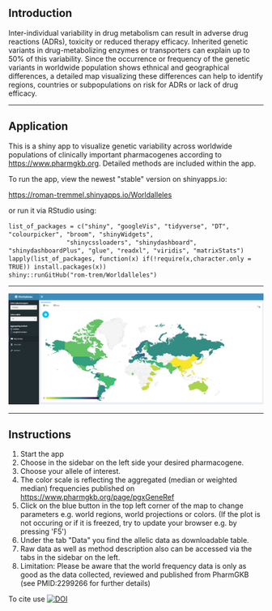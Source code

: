 <!--
  Title: Worldalleles
  Description: Shiny App to visualize genetic variability across populations.
  Author: Roman Tremmel
<meta name='keywords' content='ADME, pharmacogenes, allele, frequency, SNP, variant, starallele, pharmvar, pharmgkb'>
  -->
  
## Introduction
Inter-individual variability in drug metabolism can result in adverse drug reactions (ADRs), toxicity or reduced therapy efficacy. Inherited genetic variants in drug-metabolizing enzymes or transporters can explain up to 50% of this variability. Since the occurrence or frequency of the genetic variants in worldwide population shows ethnical and geographical differences, a detailed map visualizing these differences can help to identify regions, countries or subpopulations on risk for ADRs or lack of drug efficacy.
***


## Application
This is a shiny app to visualize genetic variability across worldwide populations of clinically important pharmacogenes according to https://www.pharmgkb.org. Detailed methods are included within the app. 

To run the app, view the newest "stable" version on shinyapps.io:

https://roman-tremmel.shinyapps.io/Worldalleles

or run it via RStudio using:

    list_of_packages = c("shiny", "googleVis", "tidyverse", "DT", "colourpicker", "broom", "shinyWidgets", 
                    "shinycssloaders", "shinydashboard", "shinydashboardPlus", "glue", "readxl", "viridis", "matrixStats")
    lapply(list_of_packages, function(x) if(!require(x,character.only = TRUE)) install.packages(x))
    shiny::runGitHub("rom-trem/Worldalleles")

***
<img src="/app_overview.PNG" />

***


## Instructions
1. Start the app
2. Choose in the sidebar on the left side your desired pharmacogene.
3. Choose your allele of interest.
4. The color scale is reflecting the aggregated (median or weighted median) frequencies published on https://www.pharmgkb.org/page/pgxGeneRef
5. Click on the blue button in the top left corner of the map to change parameters e.g. world regions, world projections or colors. (If the plot is not occuring or if it is freezed, try to update your browser e.g. by pressing 'F5') 
6. Under the tab "Data" you find the allelic data as downloadable table.
7. Raw data as well as method description also can be accessed via the tabs in the sidebar on the left. 
8. Limitation: Please be aware that the world frequency data is only as good as the data collected, reviewed and published from PharmGKB 
   (see PMID:2299266 for further details)

To cite use [![DOI](https://zenodo.org/badge/228820220.svg)](https://zenodo.org/badge/latestdoi/228820220)

